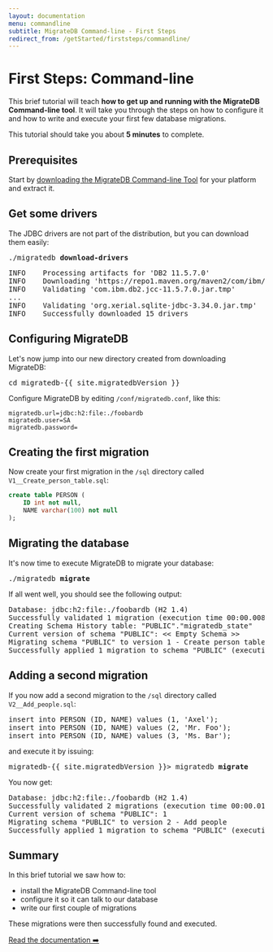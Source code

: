 ```yaml
---
layout: documentation
menu: commandline
subtitle: MigrateDB Command-line - First Steps
redirect_from: /getStarted/firststeps/commandline/
---
```


# First Steps: Command-line

This brief tutorial will teach **how to get up and running with the MigrateDB Command-line tool**. It will take you
through the
steps on how to configure it and how to write and execute your first few database migrations.

This tutorial should take you about **5 minutes** to complete.

## Prerequisites

Start by [downloading the MigrateDB Command-line Tool](/download) for your platform and extract it.
             
## Get some drivers

The JDBC drivers are not part of the distribution, but you can download them easily:
<pre class="console">./migratedb <strong>download-drivers</strong></pre>

<pre class="console">INFO    Processing artifacts for 'DB2 11.5.7.0'
INFO    Downloading 'https://repo1.maven.org/maven2/com/ibm/db2/jcc/11.5.7.0/jcc-11.5.7.0.jar'
INFO    Validating 'com.ibm.db2.jcc-11.5.7.0.jar.tmp'
...
INFO    Validating 'org.xerial.sqlite-jdbc-3.34.0.jar.tmp'
INFO    Successfully downloaded 15 drivers
</pre>

## Configuring MigrateDB

Let's now jump into our new directory created from downloading MigrateDB:

<pre class="console">cd migratedb-{{ site.migratedbVersion }}</pre>

Configure MigrateDB by editing `/conf/migratedb.conf`, like this:

```properties
migratedb.url=jdbc:h2:file:./foobardb
migratedb.user=SA
migratedb.password=
```

## Creating the first migration

Now create your first migration in the `/sql` directory called `V1__Create_person_table.sql`:

```sql
create table PERSON (
    ID int not null,
    NAME varchar(100) not null
);
```

## Migrating the database

It's now time to execute MigrateDB to migrate your database:

<pre class="console">./migratedb <strong>migrate</strong></pre>

If all went well, you should see the following output:

<pre class="console">Database: jdbc:h2:file:./foobardb (H2 1.4)
Successfully validated 1 migration (execution time 00:00.008s)
Creating Schema History table: "PUBLIC"."migratedb_state"
Current version of schema "PUBLIC": << Empty Schema >>
Migrating schema "PUBLIC" to version 1 - Create person table
Successfully applied 1 migration to schema "PUBLIC" (execution time 00:00.033s)</pre>

## Adding a second migration

If you now add a second migration to the `/sql` directory called `V2__Add_people.sql`:

<pre class="prettyprint">insert into PERSON (ID, NAME) values (1, 'Axel');
insert into PERSON (ID, NAME) values (2, 'Mr. Foo');
insert into PERSON (ID, NAME) values (3, 'Ms. Bar');</pre>

and execute it by issuing:

<pre class="console"><span>migratedb-{{ site.migratedbVersion }}&gt;</span> migratedb <strong>migrate</strong></pre>

You now get:

<pre class="console">Database: jdbc:h2:file:./foobardb (H2 1.4)
Successfully validated 2 migrations (execution time 00:00.018s)
Current version of schema "PUBLIC": 1
Migrating schema "PUBLIC" to version 2 - Add people
Successfully applied 1 migration to schema "PUBLIC" (execution time 00:00.016s)</pre>

## Summary

In this brief tutorial we saw how to:

- install the MigrateDB Command-line tool
- configure it so it can talk to our database
- write our first couple of migrations

These migrations were then successfully found and executed.

<p class="next-steps">
    <a class="btn btn-primary" href="/migratedb/documentation/usage/commandline">Read the documentation ➡️</a>
</p>
